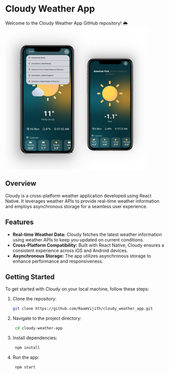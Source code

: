 # Cloudy Weather App

Welcome to the Cloudy Weather App GitHub repository! 🌦️
<img width="450px;" src="https://github.com/RaamVijith/cloudy_weather_app/blob/main/assets/over_view.png?raw=true"/>


## Overview

Cloudy is a cross-platform weather application developed using React Native. It leverages weather APIs to provide real-time weather information and employs asynchronous storage for a seamless user experience.

## Features

- **Real-time Weather Data:** Cloudy fetches the latest weather information using weather APIs to keep you updated on current conditions.
- **Cross-Platform Compatibility:** Built with React Native, Cloudy ensures a consistent experience across iOS and Android devices.
- **Asynchronous Storage:** The app utilizes asynchronous storage to enhance performance and responsiveness.

## Getting Started

To get started with Cloudy on your local machine, follow these steps:

1. Clone the repository:
   ```bash
   git clone https://github.com/RaamVijith/cloudy_weather_app.git

2. Navigate to the project directory:
   ```bash
    cd cloudy-weather-app

4. Install dependencies:
   ```bash 
    npm install

5. Run the app:
   ```bash
    npm start



